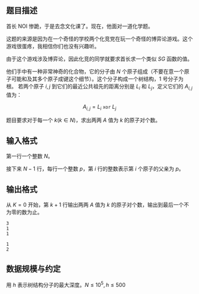 ## 题目描述

首长 NOI 惨跪，于是去念文化课了。现在，他面对一道化学题。

这题的来源是因为在一个奇怪的学校两个化竞党在玩一个奇怪的博弈论游戏。这个游戏很蛋疼，我相信你们也没有兴趣听。

由于这个游戏涉及博弈论，因此化竞的同学就要求首长求一个类似 $SG$ 函数的值。

他们手中有一种非常神奇的化合物，它的分子由 $N$ 个原子组成（不要在意一个原子可能和及其多个原子成键这个细节）。这个分子构成一个树结构，$1$ 号分子为根。    若两个原子 $i,j$ 到它们的最近公共祖先的距离分别是 $L_i$ 和 $L_j$，定义它们的 $A_{i,j}$值为：

$$
A_{i,j}=L_i\ \texttt{xor}\ L_j
$$

题目要求对于每一个 $k(k\in N)$，求出两两 $A$ 值为 $k$ 的原子对个数。

## 输入格式

第一行一个整数 $N$。

接下来 $N-1$ 行，每行一个整数 $p$，第 $i$ 行的整数表示第 $i$ 个原子的父亲为 $p$。

## 输出格式

从 $K=0$ 开始，第 $k+1$ 行输出两两 $A$ 值为 $k$ 的原子对个数，输出到最后一个不为零的数为止。

```input1
3
1
1
```

```output1
1
2
```

## 数据规模与约定

用 $h$ 表示树结构分子的最大深度。$N\le 10^5,h\le 500$

